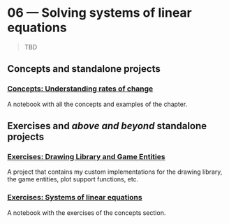 # 06 &mdash; Solving systems of linear equations
> TBD

## Concepts and standalone projects

### [Concepts: Understanding rates of change](./01-concepts)
A notebook with all the concepts and examples of the chapter.


## Exercises and *above and beyond* standalone projects

### [Exercises: Drawing Library and Game Entities](./e00-my-draw-lib+game-entities)
A project that contains my custom implementations for the drawing library, the game entities, plot support functions, etc.

### [Exercises: Systems of linear equations](./e01-exercises)
A notebook with the exercises of the concepts section.
